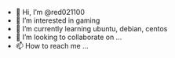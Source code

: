 - 👋 Hi, I’m @red021100
- 👀 I’m interested in gaming
- 🌱 I’m currently learning ubuntu, debian, centos
- 💞️ I’m looking to collaborate on ...
- 📫 How to reach me ...

<!---
red021100/red021100 is a ✨ special ✨ repository because its `README.md` (this file) appears on your GitHub profile.
You can click the Preview link to take a look at your changes.
--->
